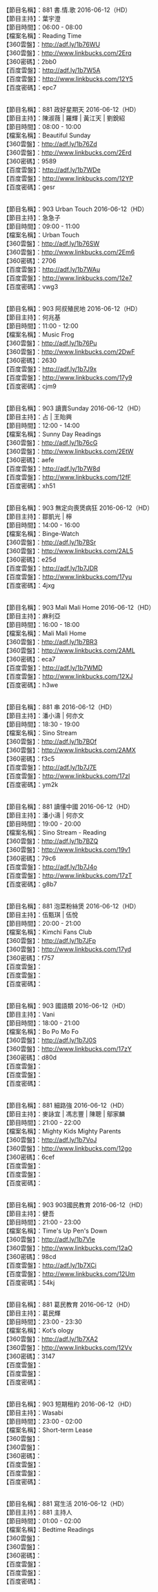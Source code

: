<br>【節目名稱】：881 書.情.歌 2016-06-12（HD）
<br>【節目主持】：葉宇澄
<br>【節目時間】：06:00 - 08:00
<br>【檔案名稱】：Reading Time
<br>【360雲盤】：http://adf.ly/1b76WU
<br>【360雲盤】：http://www.linkbucks.com/2Erq
<br>【360密碼】：2bb0
<br>【百度雲盤】：http://adf.ly/1b7W5A
<br>【百度雲盤】：http://www.linkbucks.com/12Y5
<br>【百度密碼】：epc7

<br>【節目名稱】：881 政好星期天 2016-06-12（HD）
<br>【節目主持】：陳淑薇 | 羅輝 | 黃江天 | 劉銳紹
<br>【節目時間】：08:00 - 10:00
<br>【檔案名稱】：Beautiful Sunday
<br>【360雲盤】：http://adf.ly/1b76Zd
<br>【360雲盤】：http://www.linkbucks.com/2Erd
<br>【360密碼】：9589
<br>【百度雲盤】：http://adf.ly/1b7WDe
<br>【百度雲盤】：http://www.linkbucks.com/12YP
<br>【百度密碼】：gesr

<br>【節目名稱】：903 Urban Touch 2016-06-12（HD）
<br>【節目主持】：急急子
<br>【節目時間】：09:00 - 11:00
<br>【檔案名稱】：Urban Touch
<br>【360雲盤】：http://adf.ly/1b76SW
<br>【360雲盤】：http://www.linkbucks.com/2Em6
<br>【360密碼】：2706
<br>【百度雲盤】：http://adf.ly/1b7WAu
<br>【百度雲盤】：http://www.linkbucks.com/12e7
<br>【百度密碼】：vwg3

<br>【節目名稱】：903 阿叔殖民地 2016-06-12（HD）
<br>【節目主持】：何兆基
<br>【節目時間】：11:00 - 12:00
<br>【檔案名稱】：Music Frog
<br>【360雲盤】：http://adf.ly/1b76Pu
<br>【360雲盤】：http://www.linkbucks.com/2DwF
<br>【360密碼】：2630
<br>【百度雲盤】：http://adf.ly/1b7J9x
<br>【百度雲盤】：http://www.linkbucks.com/17y9
<br>【百度密碼】：cjm9

<br>【節目名稱】：903 讀賣Sunday 2016-06-12（HD）
<br>【節目主持】：占 | 王貽興
<br>【節目時間】：12:00 - 14:00
<br>【檔案名稱】：Sunny Day Readings
<br>【360雲盤】：http://adf.ly/1b76cG
<br>【360雲盤】：http://www.linkbucks.com/2EtW
<br>【360密碼】：aefe
<br>【百度雲盤】：http://adf.ly/1b7W8d
<br>【百度雲盤】：http://www.linkbucks.com/12fF
<br>【百度密碼】：xh51

<br>【節目名稱】：903 無定向喪煲病狂 2016-06-12（HD）
<br>【節目主持】：鄒凱光 | 檸
<br>【節目時間】：14:00 - 16:00
<br>【檔案名稱】：Binge-Watch
<br>【360雲盤】：http://adf.ly/1b7BSr
<br>【360雲盤】：http://www.linkbucks.com/2AL5
<br>【360密碼】：e25d
<br>【百度雲盤】：http://adf.ly/1b7JDR
<br>【百度雲盤】：http://www.linkbucks.com/17yu
<br>【百度密碼】：4jxg

<br>【節目名稱】：903 Mali Mali Home 2016-06-12（HD）
<br>【節目主持】：麻利亞
<br>【節目時間】：16:00 - 18:00
<br>【檔案名稱】：Mali Mali Home
<br>【360雲盤】：http://adf.ly/1b7BR3
<br>【360雲盤】：http://www.linkbucks.com/2AML
<br>【360密碼】：eca7
<br>【百度雲盤】：http://adf.ly/1b7WMD
<br>【百度雲盤】：http://www.linkbucks.com/12XJ
<br>【百度密碼】：h3we

<br>【節目名稱】：881 串 2016-06-12（HD）
<br>【節目主持】：潘小濤 | 何亦文
<br>【節目時間】：18:30 - 19:00
<br>【檔案名稱】：Sino Stream
<br>【360雲盤】：http://adf.ly/1b7BOf
<br>【360雲盤】：http://www.linkbucks.com/2AMX
<br>【360密碼】：f3c5
<br>【百度雲盤】：http://adf.ly/1b7J7E
<br>【百度雲盤】：http://www.linkbucks.com/17zI
<br>【百度密碼】：ym2k

<br>【節目名稱】：881 讀懂中國 2016-06-12（HD）
<br>【節目主持】：潘小濤 | 何亦文
<br>【節目時間】：19:00 - 20:00
<br>【檔案名稱】：Sino Stream - Reading
<br>【360雲盤】：http://adf.ly/1b7BZQ
<br>【360雲盤】：http://www.linkbucks.com/19v1
<br>【360密碼】：79c6
<br>【百度雲盤】：http://adf.ly/1b7J4o
<br>【百度雲盤】：http://www.linkbucks.com/17zT
<br>【百度密碼】：g8b7

<br>【節目名稱】：881 泡菜粉絲煲 2016-06-12（HD） 
<br>【節目主持】：伍甄琪 | 伍悅
<br>【節目時間】：20:00 - 21:00
<br>【檔案名稱】：Kimchi Fans Club
<br>【360雲盤】：http://adf.ly/1b7JFp
<br>【360雲盤】：http://www.linkbucks.com/17yd
<br>【360密碼】：f757
<br>【百度雲盤】：
<br>【百度雲盤】：
<br>【百度密碼】：

<br>【節目名稱】：903 國語類 2016-06-12（HD）
<br>【節目主持】：Vani
<br>【節目時間】：18:00 - 21:00
<br>【檔案名稱】：Bo Po Mo Fo
<br>【360雲盤】：http://adf.ly/1b7J0S
<br>【360雲盤】：http://www.linkbucks.com/17zY
<br>【360密碼】：d80d
<br>【百度雲盤】：
<br>【百度雲盤】：
<br>【百度密碼】：

<br>【節目名稱】：881 細路強 2016-06-12（HD） 
<br>【節目主持】：麥詠宜 | 馮志豐 | 陳聰 | 鄔家麟 
<br>【節目時間】：21:00 - 22:00 
<br>【檔案名稱】：Mighty Kids Mighty Parents
<br>【360雲盤】：http://adf.ly/1b7VoJ
<br>【360雲盤】：http://www.linkbucks.com/12go
<br>【360密碼】：6cef
<br>【百度雲盤】：
<br>【百度雲盤】：
<br>【百度密碼】：

<br>【節目名稱】：903 903國民教育 2016-06-12（HD）
<br>【節目主持】：健吾
<br>【節目時間】：21:00 - 23:00
<br>【檔案名稱】：Time's Up Pen's Down
<br>【360雲盤】：http://adf.ly/1b7Vle
<br>【360雲盤】：http://www.linkbucks.com/12aO
<br>【360密碼】：98cd
<br>【百度雲盤】：http://adf.ly/1b7XCi
<br>【百度雲盤】：http://www.linkbucks.com/12Um
<br>【百度密碼】：54kj

<br>【節目名稱】：881 葛民教育 2016-06-12（HD）
<br>【節目主持】：葛民輝
<br>【節目時間】：23:00 - 23:30
<br>【檔案名稱】：Kot’s ology
<br>【360雲盤】：http://adf.ly/1b7XA2
<br>【360雲盤】：http://www.linkbucks.com/12Vv
<br>【360密碼】：3147
<br>【百度雲盤】：
<br>【百度雲盤】：
<br>【百度密碼】：

<br>【節目名稱】：903 短期租約 2016-06-12（HD）
<br>【節目主持】：Wasabi
<br>【節目時間】：23:00 - 02:00
<br>【檔案名稱】：Short-term Lease
<br>【360雲盤】：
<br>【360雲盤】：
<br>【360密碼】：
<br>【百度雲盤】：
<br>【百度雲盤】：
<br>【百度密碼】：

<br>【節目名稱】：881 寫生活 2016-06-12（HD）
<br>【節目主持】：881 主持人
<br>【節目時間】：01:00 - 02:00
<br>【檔案名稱】：Bedtime Readings
<br>【360雲盤】：
<br>【360雲盤】：
<br>【360密碼】：
<br>【百度雲盤】：
<br>【百度雲盤】：
<br>【百度密碼】：
